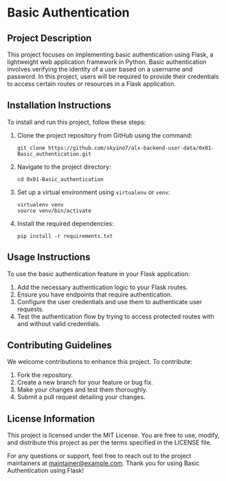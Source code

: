 # Basic Authentication

## Project Description
This project focuses on implementing basic authentication using Flask, a lightweight web application framework in Python. Basic authentication involves verifying the identity of a user based on a username and password. In this project, users will be required to provide their credentials to access certain routes or resources in a Flask application.

## Installation Instructions
To install and run this project, follow these steps:
1. Clone the project repository from GitHub using the command:
   ```
   git clone https://github.com/skyino7/alx-backend-user-data/0x01-Basic_authentication.git
   ```
2. Navigate to the project directory:
   ```
   cd 0x01-Basic_authentication
   ```
3. Set up a virtual environment using `virtualenv` or `venv`:
   ```
   virtualenv venv
   source venv/bin/activate
   ```
4. Install the required dependencies:
   ```
   pip install -r requirements.txt
   ```

## Usage Instructions
To use the basic authentication feature in your Flask application:
1. Add the necessary authentication logic to your Flask routes.
2. Ensure you have endpoints that require authentication.
3. Configure the user credentials and use them to authenticate user requests.
4. Test the authentication flow by trying to access protected routes with and without valid credentials.

## Contributing Guidelines
We welcome contributions to enhance this project. To contribute:
1. Fork the repository.
2. Create a new branch for your feature or bug fix.
3. Make your changes and test them thoroughly.
4. Submit a pull request detailing your changes.

## License Information
This project is licensed under the MIT License. You are free to use, modify, and distribute this project as per the terms specified in the LICENSE file.

For any questions or support, feel free to reach out to the project maintainers at [maintainer@example.com](mailto:maintainer@example.com). Thank you for using Basic Authentication using Flask!